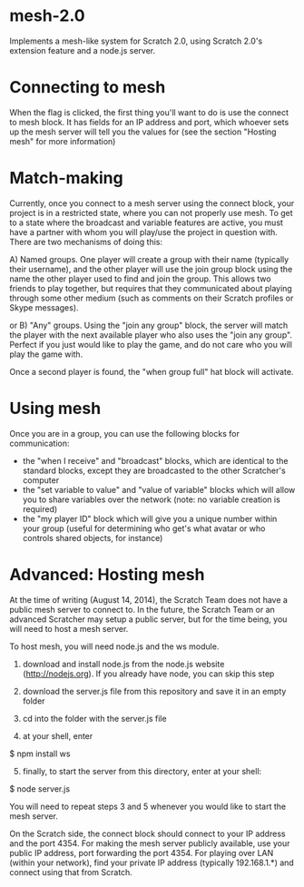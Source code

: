 mesh-2.0
========

Implements a mesh-like system for Scratch 2.0, using Scratch 2.0's extension feature and a node.js server.

Connecting to mesh
========

When the flag is clicked, the first thing you'll want to do is use the connect to mesh block. It has fields for an IP address and port, which whoever sets up the mesh server will tell you the values for (see the section "Hosting mesh" for more information)

Match-making
========

Currently, once you connect to a mesh server using the connect block, your project is in a restricted state, where you can not properly use mesh. To get to a state where the broadcast and variable features are active, you must have a partner with whom you will play/use the project in question with. There are two mechanisms of doing this:

A) Named groups. One player will create a group with their name (typically their username), and the other player will use the join group block using the name the other player used to find and join the group. This allows two friends to play together, but requires that they communicated about playing through some other medium (such as comments on their Scratch profiles or Skype messages).

or B) "Any" groups. Using the "join any group" block, the server will match the player with the next available player who also uses the "join any group". Perfect if you just would like to play the game, and do not care who you will play the game with.

Once a second player is found, the "when group full" hat block will activate.

Using mesh
========

Once you are in a group, you can use the following blocks for communication:

- the "when I receive" and "broadcast" blocks, which are identical to the standard blocks, except they are broadcasted to the other Scratcher's computer
- the "set variable to value" and "value of variable" blocks which will allow you to share variables over the network (note: no variable creation is required)
- the "my player ID" block which will give you a unique number within your group (useful for determining who get's what avatar or who controls shared objects, for instance)

Advanced: Hosting mesh
========

At the time of writing (August 14, 2014), the Scratch Team does not have a public mesh server to connect to. In the future, the Scratch Team or an advanced Scratcher may setup a public server, but for the time being, you will need to host a mesh server. 

To host mesh, you will need node.js and the ws module.

1) download and install node.js from the node.js website (http://nodejs.org). If you already have node, you can skip this step

2) download the server.js file from this repository and save it in an empty folder

3) cd into the folder with the server.js file

4) at your shell, enter

$ npm install ws

5) finally, to start the server from this directory, enter at your shell:

$ node server.js

You will need to repeat steps 3 and 5 whenever you would like to start the mesh server.

On the Scratch side, the connect block should connect to your IP address and the port 4354. For making the mesh server publicly available, use your public IP address, port forwarding the port 4354. For playing over LAN (within your network), find your private IP address (typically 192.168.1.*) and connect using that from Scratch.
